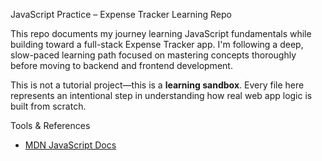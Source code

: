 JavaScript Practice – Expense Tracker Learning Repo

This repo documents my journey learning JavaScript fundamentals while building toward a full-stack Expense Tracker app. I'm following a deep, slow-paced learning path focused on mastering concepts thoroughly before moving to backend and frontend development.

This is not a tutorial project—this is a **learning sandbox**. Every file here represents an intentional step in understanding how real web app logic is built from scratch.

Tools & References
- [MDN JavaScript Docs](https://developer.mozilla.org/en-US/docs/Web/JavaScript)

